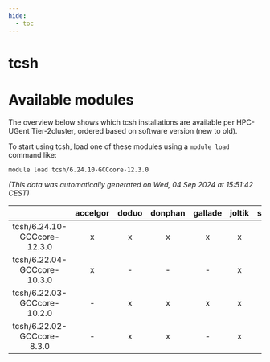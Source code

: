 ```yaml
---
hide:
  - toc
---
```


tcsh
====

# Available modules


The overview below shows which tcsh installations are available per HPC-UGent Tier-2cluster, ordered based on software version (new to old).

To start using tcsh, load one of these modules using a `module load` command like:

```shell
module load tcsh/6.24.10-GCCcore-12.3.0
```

*(This data was automatically generated on Wed, 04 Sep 2024 at 15:51:42 CEST)*  

| |accelgor|doduo|donphan|gallade|joltik|shinx|skitty|
| :---: | :---: | :---: | :---: | :---: | :---: | :---: | :---: |
|tcsh/6.24.10-GCCcore-12.3.0|x|x|x|x|x|-|x|
|tcsh/6.22.04-GCCcore-10.3.0|x|-|-|-|x|-|-|
|tcsh/6.22.03-GCCcore-10.2.0|-|x|x|x|x|-|x|
|tcsh/6.22.02-GCCcore-8.3.0|-|x|x|-|x|-|x|
